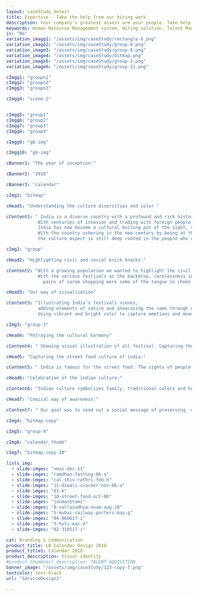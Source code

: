 ```yaml
---
layout: caseStudy_detail
title: Expertise - Take the help from our hiring work
description: Your company's greatest assest are your people. Take help our hiring experts to recruit the best desired talents.
keywords: Human Recourse Management system, Hiring solution, Talent Management Software, Application Tracking System, AI-Enabled, Recruitment Management software, recruitment system, Talent CRM, HR Software, Bangalore, India
js: "No"
variation_imagg1: "/assets/img/caseStudy/rectangle-6.png"
variation_image2: "/assets/img/caseStudy/group-8.png"
variation_image3: "/assets/img/caseStudy/group-6.png"
variation_image4: "/assets/img/caseStudy/bitmap.png"
variation_image5: "/assets/img/caseStudy/group-3.png"
variation_image6: "/assets/img/caseStudy/group-11.png"

cImgg1: "groupn1"
cImgg2: "groupn2"
cImgg3: "groupn3"

cImgg4: "scene-2"


cImgg5: "group1"
cImgg6: "group2"
cImgg7: "group3"
cImgg8: "group4"

cImgg9: "g8-img"

cImgg10: "g6-img"

cBanner1: "The year of inception:"

cBanner2: "2018"

cBanner3: "calendar"

cImg1: "bitmap"

cHead1: "Understanding the culture diversities and color "

cContent1: " India is a diverse country with a profound and rich history.
            With centuries of invasion and trading with foreign people,
            India has now become a cultural boiling pot of the sight, sound and people. 
            With the country ushering in the new century by being at the edge of business and technology,
            the culture aspect is still deep rooted in the people who embrace and celebrate festivals with vigor."

cImg2: "group"

cHead2: "Highlighting civic and social knick knacks:"

cContent2: "With a growing population we wanted to highlight the civil issues afflicting the country. 
            With the various festivals as the backdrop, carelessness in public property, vandalism,
              pains of saree shopping were some of the tongue in cheek examples that we have tried to showcase with subtlety."

cHead3: "Our way of visualization"

cContent3: "Illustrating India’s festivals scenes,
            adding elements of satire and showcasing the same through digital paintings.
            Using vibrant and bright color to capture emotions and mood."

cImg3: "group-3"

cHead4: "Potraying the cultural harmony"

cContent4: " Showing visual illustration of all festival. Capturing the contrast of festivals from different culture and interplay of humor between characters."

cHead5: "Capturing the street food culture of india:"

cContent5: " India is famous for the street food. The sights of people thronging to eat delicious food. Street food has always stood as a highlight in our country. It brings people from different backgrounds closer, no matter the culture or the religion."

cHead6: "Celebration of the indian culture:"

cContent6: "Indian culture symbolizes family, traditional colors and huge gatherings and mouthwatering food. It is also about people celebrating together, the aftermath of the festivals and what a common man goes through. We have showcased this in a fun humorous illustrations with vibrant color and comic scenes."

cHead7: "Comical way of awareness:"

cContent7: " Our goal was to send out a social message of preserving  our culture and creating awareness on civic responsibilities. What better way than to add a little humor to convey the message. The idea was to instill this idea of accountability for our surrounding and have a lasting impression on the audience."

cImg4: "bitmap-copy"

cImg5: "group-9"

cImg6: "calendar_thumb"

cImg7: "bitmap-copy-20"

lists_img:
  - slide-imges: "xmas-dec-11"
  - slide-imges: "ramdhan-fasting-06-a"
  - slide-imges: "cal-shiv-rathri-feb-h"
  - slide-imges: "11-diwali-cracker-nov-06-a"
  - slide-imges: "01-k"
  - slide-imges: "10-street-food-oct-06"
  - slide-imges: "janmashtami"
  - slide-imges: "8-vallasadhya-onam-aug-10"
  - slide-imges: "5-mubai-railway-porters-may-g"
  - slide-imges: "04-060617-i"
  - slide-imges: "3-holi-mar-d"
  - slide-imges: "02-310517-i"

cat: Branding & Communication
product_title: LB Calendar Design 2018
product_title1: Calendar 2018
product_description: Visual identity
#product_thumbnail_description: TALENT AQUISITION
banner_image: "/assets/img/caseStudy/123-copy-7.png"
textcolor: text-black
url: "ServiceDesign1"

---
```

